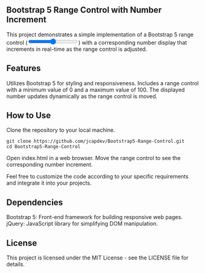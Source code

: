 ## Bootstrap 5 Range Control with Number Increment
This project demonstrates a simple implementation of a Bootstrap 5 range control (<input type="range">) with a corresponding number display that increments in real-time as the range control is adjusted.

## Features
Utilizes Bootstrap 5 for styling and responsiveness.
Includes a range control with a minimum value of 0 and a maximum value of 100.
The displayed number updates dynamically as the range control is moved.

## How to Use
Clone the repository to your local machine.

    git clone https://github.com/jcapdev/Bootstrap5-Range-Control.git
    cd Bootstrap5-Range-Control
    
Open index.html in a web browser.
Move the range control to see the corresponding number increment.

Feel free to customize the code according to your specific requirements and integrate it into your projects.

## Dependencies

Bootstrap 5: Front-end framework for building responsive web pages.
jQuery: JavaScript library for simplifying DOM manipulation.

## License

This project is licensed under the MIT License - see the LICENSE file for details.


